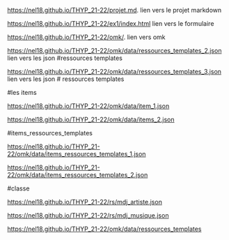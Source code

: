 https://nel18.github.io/THYP_21-22/projet.md. lien vers le projet markdown

https://nel18.github.io/THYP_21-22/ex1/index.html lien vers le formulaire

https://nel18.github.io/THYP_21-22/omk/. lien vers omk

https://nel18.github.io/THYP_21-22/omk/data/ressources_templates_2.json lien vers les json #ressources templates

https://nel18.github.io/THYP_21-22/omk/data/ressources_templates_3.json  lien vers les json # ressources  templates


#les items

https://nel18.github.io/THYP_21-22/omk/data/item_1.json

https://nel18.github.io/THYP_21-22/omk/data/items_2.json

#items_ressources_templates

https://nel18.github.io/THYP_21-22/omk/data/items_ressources_templates_1.json

https://nel18.github.io/THYP_21-22/omk/data/items_ressources_templates_2.json

#classe

https://nel18.github.io/THYP_21-22/rs/mdj_artiste.json

https://nel18.github.io/THYP_21-22/rs/mdj_musique.json

https://nel18.github.io/THYP_21-22/omk/data/ressources_templates
